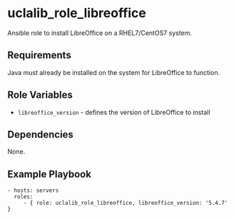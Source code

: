 uclalib_role_libreoffice
=========

Ansible role to install LibreOffice on a RHEL7/CentOS7 system.

Requirements
------------

Java must already be installed on the system for LibreOffice to function.

Role Variables
--------------

* `libreoffice_version` - defines the version of LibreOffice to install

Dependencies
------------

None.

Example Playbook
----------------

    - hosts: servers
      roles:
         - { role: uclalib_role_libreoffice, libreoffice_version: '5.4.7' }
